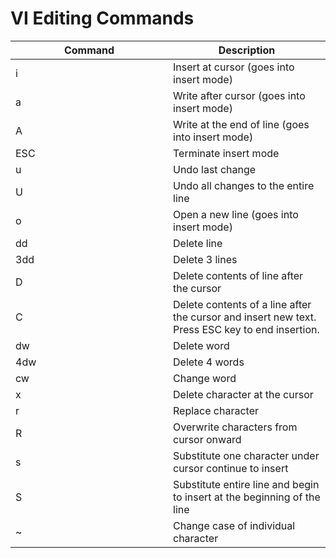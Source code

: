 # VI Editing Commands

<table class="table1 table-striped">

<thead>

<tr>

<th width="50%">Command</th>

<th>Description</th>

</tr>

</thead>

<tbody>

<tr>

<td>i</td>

<td>Insert at cursor (goes into insert mode)</td>

</tr>

<tr>

<td>a</td>

<td>Write after cursor (goes into insert mode)</td>

</tr>

<tr>

<td>A</td>

<td>Write at the end of line (goes into insert mode)</td>

</tr>

<tr>

<td>ESC</td>

<td>Terminate insert mode</td>

</tr>

<tr>

<td>u</td>

<td>Undo last change</td>

</tr>

<tr>

<td>U</td>

<td>Undo all changes to the entire line</td>

</tr>

<tr>

<td>o</td>

<td>Open a new line (goes into insert mode)</td>

</tr>

<tr>

<td>dd</td>

<td>Delete line</td>

</tr>

<tr>

<td>3dd</td>

<td>Delete 3 lines</td>

</tr>

<tr>

<td>D</td>

<td>Delete contents of line after the cursor</td>

</tr>

<tr>

<td>C</td>

<td>Delete contents of a line after the cursor and insert new text. Press ESC key to end insertion.</td>

</tr>

<tr>

<td>dw</td>

<td>Delete word</td>

</tr>

<tr>

<td>4dw</td>

<td>Delete 4 words</td>

</tr>

<tr>

<td>cw</td>

<td>Change word</td>

</tr>

<tr>

<td>x</td>

<td>Delete character at the cursor</td>

</tr>

<tr>

<td>r</td>

<td>Replace character</td>

</tr>

<tr>

<td>R</td>

<td>Overwrite characters from cursor onward</td>

</tr>

<tr>

<td>s</td>

<td>Substitute one character under cursor continue to insert</td>

</tr>

<tr>

<td>S</td>

<td>Substitute entire line and begin to insert at the beginning of the line</td>

</tr>

<tr>

<td>~</td>

<td>Change case of individual character</td>

</tr>

</tbody>

</table>

